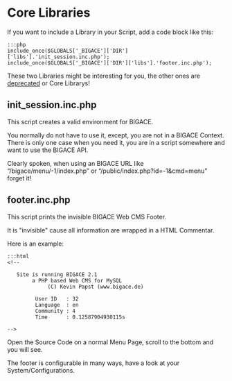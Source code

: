 # Core Libraries

If you want to include a Library in your Script, add a code block like this:

	:::php
	include_once($GLOBALS['_BIGACE']['DIR']['libs'].'init_session.inc.php');
	include_once($GLOBALS['_BIGACE']['DIR']['libs'].'footer.inc.php');


These two Libraries might be interesting for you, the other ones are [deprecated](bigace/developer/v2/deprecated) or Core Librarys!

## init_session.inc.php

This script creates a valid environment for BIGACE.

You normally do not have to use it, except, you are not in a BIGACE Context. There is only one case when you need it, you are in a script somewhere and want to use the BIGACE API.

Clearly spoken, when using an BIGACE URL like “/bigace/menu/-1/index.php” or “/public/index.php?id=-1&cmd=menu” forget it!

## footer.inc.php

This script prints the invisible BIGACE Web CMS Footer.

It is "invisible" cause all information are wrapped in a HTML Commentar.

Here is an example:

	:::html
	<!--
	
	   Site is running BIGACE 2.1 
	        a PHP based Web CMS for MySQL
	             (C) Kevin Papst (www.bigace.de)
	
	         User ID   : 32
	         Language  : en
	         Community : 4
	         Time      : 0.12587904930115s
	
	-->


Open the Source Code on a normal Menu Page, scroll to the bottom and you will see.

The footer is configurable in many ways, have a look at your System/Configurations.
